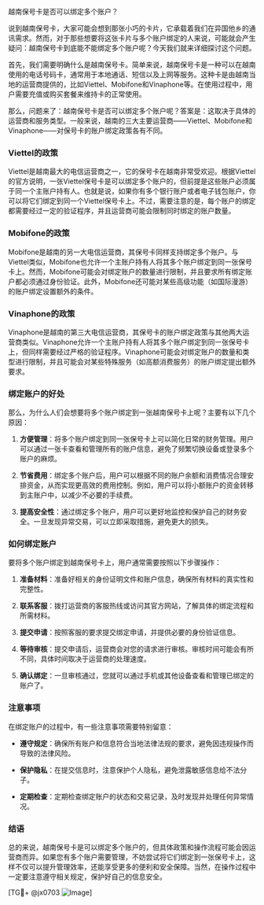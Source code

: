 越南保号卡是否可以绑定多个账户？

说到越南保号卡，大家可能会想到那张小巧的卡片，它承载着我们在异国他乡的通讯需求。然而，对于那些想要将这张卡片与多个账户绑定的人来说，可能就会产生疑问：越南保号卡到底能不能绑定多个账户呢？今天我们就来详细探讨这个问题。

首先，我们需要明确什么是越南保号卡。简单来说，越南保号卡是一种可以在越南使用的电话号码卡，通常用于本地通话、短信以及上网等服务。这种卡是由越南当地的运营商提供的，比如Viettel、Mobifone和Vinaphone等。在使用过程中，用户需要充值或购买套餐来维持卡的正常使用。

那么，问题来了：越南保号卡是否可以绑定多个账户呢？答案是：这取决于具体的运营商和服务类型。一般来说，越南的三大主要运营商——Viettel、Mobifone和Vinaphone——对保号卡的账户绑定政策各有不同。

### Viettel的政策

Viettel是越南最大的电信运营商之一，它的保号卡在越南非常受欢迎。根据Viettel的官方说明，一张Viettel保号卡是可以绑定多个账户的，但前提是这些账户必须属于同一个主账户持有人。也就是说，如果你有多个银行账户或者电子钱包账户，你可以将它们绑定到同一个Viettel保号卡上。不过，需要注意的是，每个账户的绑定都需要经过一定的验证程序，并且运营商可能会限制同时绑定的账户数量。

### Mobifone的政策

Mobifone是越南的另一大电信运营商，其保号卡同样支持绑定多个账户。与Viettel类似，Mobifone也允许一个主账户持有人将其多个账户绑定到同一张保号卡上。然而，Mobifone可能会对绑定账户的数量进行限制，并且要求所有绑定账户都必须通过身份验证。此外，Mobifone还可能对某些高级功能（如国际漫游）的账户绑定设置额外的条件。

### Vinaphone的政策

Vinaphone是越南的第三大电信运营商，其保号卡的账户绑定政策与其他两大运营商类似。Vinaphone允许一个主账户持有人将其多个账户绑定到同一张保号卡上，但同样需要经过严格的验证程序。Vinaphone可能会对绑定账户的数量和类型进行限制，并且可能会对某些特殊服务（如高额消费服务）的账户绑定提出额外要求。

### 绑定账户的好处

那么，为什么人们会想要将多个账户绑定到一张越南保号卡上呢？主要有以下几个原因：

1. **方便管理**：将多个账户绑定到同一张保号卡上可以简化日常的财务管理。用户可以通过一张卡查看和管理所有的账户信息，避免了频繁切换设备或登录多个账户的麻烦。
   
2. **节省费用**：绑定多个账户后，用户可以根据不同的账户余额和消费情况合理安排资金，从而实现更高效的费用控制。例如，用户可以将小额账户的资金转移到主账户中，以减少不必要的手续费。

3. **提高安全性**：通过绑定多个账户，用户可以更好地监控和保护自己的财务安全。一旦发现异常交易，可以立即采取措施，避免更大的损失。

### 如何绑定账户

要将多个账户绑定到越南保号卡上，用户通常需要按照以下步骤操作：

1. **准备材料**：准备好相关的身份证明文件和账户信息，确保所有材料的真实性和完整性。

2. **联系客服**：拨打运营商的客服热线或访问其官方网站，了解具体的绑定流程和所需材料。

3. **提交申请**：按照客服的要求提交绑定申请，并提供必要的身份验证信息。

4. **等待审核**：提交申请后，运营商会对您的请求进行审核。审核时间可能会有所不同，具体时间取决于运营商的处理速度。

5. **确认绑定**：一旦审核通过，您就可以通过手机或其他设备查看和管理已绑定的账户了。

### 注意事项

在绑定账户的过程中，有一些注意事项需要特别留意：

- **遵守规定**：确保所有账户和信息符合当地法律法规的要求，避免因违规操作而导致的法律风险。
  
- **保护隐私**：在提交信息时，注意保护个人隐私，避免泄露敏感信息给不法分子。

- **定期检查**：定期检查绑定账户的状态和交易记录，及时发现并处理任何异常情况。

### 结语

总的来说，越南保号卡是可以绑定多个账户的，但具体政策和操作流程可能会因运营商而异。如果您有多个账户需要管理，不妨尝试将它们绑定到一张保号卡上，这样不仅可以提升管理效率，还能享受更多的便利和安全保障。当然，在操作过程中一定要注意遵守相关规定，保护好自己的信息安全。

[TG💪+ @jx0703 ![Image](https://github.com/user-attachments/assets/dbca1d08-cadb-493c-b0ec-ad6f7a83f270)]